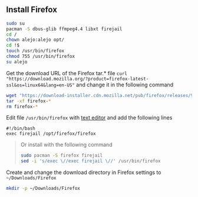 ## Install Firefox

```bash
sudo su
pacman -S dbus-glib ffmpeg4.4 libxt firejail
cd /
chown alejo:alejo opt/
cd !$
touch /usr/bin/firefox
chmod 755 /usr/bin/firefox
su alejo
```

Get the download URL of the Firefox tar.* file `curl "https://download.mozilla.org/?product=firefox-latest-ssl&os=linux64&lang=en-US"` and change it in the following command
```bash
wget "https://download-installer.cdn.mozilla.net/pub/firefox/releases/98.0.2/linux-x86_64/en-US/firefox-98.0.2.tar.bz2"
tar -xf firefox-*
rm firefox-*
```

Edit file `/usr/bin/firefox` with [text editor][1] and add the following lines
```text
#!/bin/bash
exec firejail /opt/firefox/firefox
```

>Or install with the following command
>```bash
>sudo pacman -S firefox firejail
>sed -i 's/exec \//exec firejail \//' /usr/bin/firefox
>```

Create and change the download directory in Firefox settings to `~/Downloads/Firefox`
```bash
mkdir -p ~/Downloads/Firefox
```

[1]:../../README.md#text-editor
